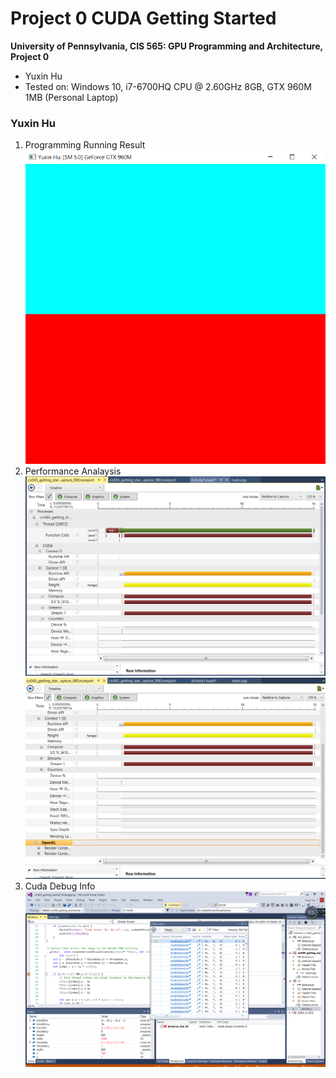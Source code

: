 Project 0 CUDA Getting Started
====================

**University of Pennsylvania, CIS 565: GPU Programming and Architecture, Project 0**

* Yuxin Hu
* Tested on: Windows 10, i7-6700HQ CPU @ 2.60GHz 8GB, GTX 960M 1MB (Personal Laptop)

### Yuxin Hu
1. Programming Running Result
    ![](images/GettingStartedScreenShot.png)
2. Performance Analaysis
    ![](images/PerformanceAnalysis.png)
	![](images/PerformanceAnalysis2.png)
3. Cuda Debug Info
    ![](images/CudaInfoDebugAuto.png)

